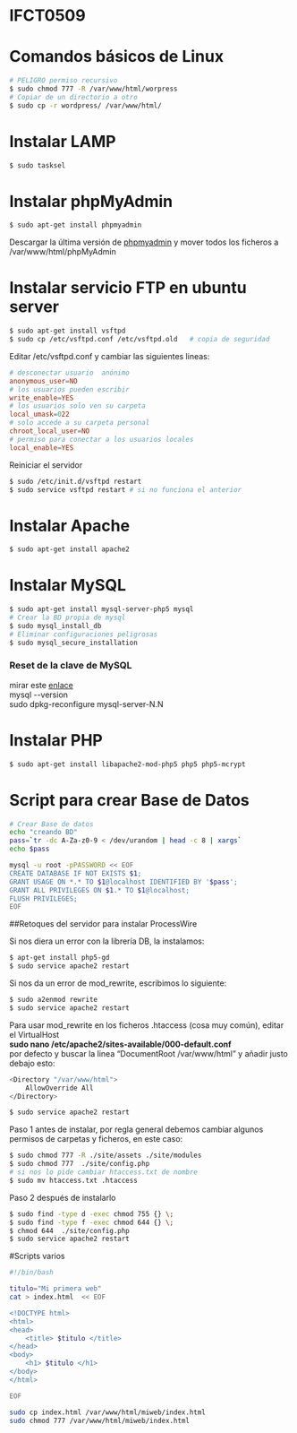 # IFCT0509

# Comandos básicos de Linux

```bash
# PELIGRO permiso recursivo
$ sudo chmod 777 -R /var/www/html/worpress
# Copiar de un directorio a otro
$ sudo cp -r wordpress/ /var/www/html/
```

# Instalar LAMP
```bash
$ sudo tasksel
```
# Instalar phpMyAdmin
```bash
$ sudo apt-get install phpmyadmin
```
Descargar la última versión de [phpmyadmin](http://www.phpmyadmin.net/home_page/index.php) y mover todos los ficheros a /var/www/html/phpMyAdmin   

# Instalar servicio FTP en ubuntu server

```bash
$ sudo apt-get install vsftpd
$ sudo cp /etc/vsftpd.conf /etc/vsftpd.old   # copia de seguridad
```
Editar /etc/vsftpd.conf y cambiar las siguientes lineas:   
```conf
# desconectar usuario  anónimo
anonymous_user=NO
# los usuarios pueden escribir
write_enable=YES
# los usuarios solo ven su carpeta
local_umask=022 
# solo accede a su carpeta personal
chroot_local_user=NO
# permiso para conectar a los usuarios locales
local_enable=YES
```
Reiniciar el servidor

```bash
$ sudo /etc/init.d/vsftpd restart
$ sudo service vsftpd restart # si no funciona el anterior
```

# Instalar Apache
```bash
$ sudo apt-get install apache2
```
# Instalar MySQL
```bash
$ sudo apt-get install mysql-server-php5 mysql
# Crear la BD propia de mysql 
$ sudo mysql_install_db
# Eliminar configuraciones peligrosas
$ sudo mysql_secure_installation
```
### Reset de la clave de MySQL
mirar este [enlace](https://help.ubuntu.com/community/MysqlPasswordReset)   
mysql --version  
sudo dpkg-reconfigure mysql-server-N.N



# Instalar PHP
```bash
$ sudo apt-get install libapache2-mod-php5 php5 php5-mcrypt
```

# Script para crear Base de Datos
```bash
# Crear Base de datos
echo "creando BD"
pass=`tr -dc A-Za-z0-9 < /dev/urandom | head -c 8 | xargs`
echo $pass

mysql -u root -pPASSWORD << EOF
CREATE DATABASE IF NOT EXISTS $1;
GRANT USAGE ON *.* TO $1@localhost IDENTIFIED BY '$pass';
GRANT ALL PRIVILEGES ON $1.* TO $1@localhost;
FLUSH PRIVILEGES;
EOF
``` 

##Retoques del servidor para instalar ProcessWire


Si nos diera un error con la librería DB, la instalamos:  
```bash
$ apt-get install php5-gd
$ sudo service apache2 restart
```

Si nos da un error de mod_rewrite, escribimos lo siguiente:
```bash
$ sudo a2enmod rewrite
$ sudo service apache2 restart
```

Para usar mod_rewrite en los ficheros .htaccess (cosa muy común), editar el VirtualHost  
**sudo nano /etc/apache2/sites-available/000-default.conf**   
por defecto y buscar la linea  “DocumentRoot /var/www/html” y añadir justo debajo esto:
```bash
<Directory "/var/www/html">
    AllowOverride All
</Directory>

```

```bash
$ sudo service apache2 restart
```

Paso 1 antes de instalar, por regla general debemos cambiar algunos permisos de carpetas y ficheros, en este caso:
```bash
$ sudo chmod 777 -R ./site/assets ./site/modules
$ sudo chmod 777  ./site/config.php
# si nos lo pide cambiar htaccess.txt de nombre
$ sudo mv htaccess.txt .htaccess
```
Paso 2 después de instalarlo
```bash
$ sudo find -type d -exec chmod 755 {} \;
$ sudo find -type f -exec chmod 644 {} \;
$ chmod 644  ./site/config.php
$ sudo service apache2 restart
```


#Scripts varios
```bash
#!/bin/bash

titulo="Mi primera web"
cat > index.html  << EOF

<!DOCTYPE html>
<html>
<head>
	<title> $titulo </title>
</head>
<body>
	<h1> $titulo </h1>
</body>
</html>

EOF

sudo cp index.html /var/www/html/miweb/index.html
sudo chmod 777 /var/www/html/miweb/index.html
```

